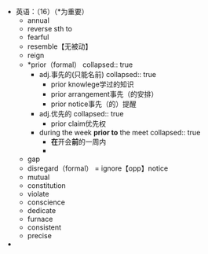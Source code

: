 - 英语：（16）（*为重要）
	- annual
	- reverse sth to
	- fearful
	- resemble【无被动】
	- reign
	- *prior（formal）
	  collapsed:: true
		- adj.事先的(只能名前)
		  collapsed:: true
			- prior knowlege学过的知识
			- prior arrangement事先（的安排）
			- prior notice事先（的）提醒
		- adj.优先的
		  collapsed:: true
			- prior claim优先权
		- during the week **prior to** the meet
		  collapsed:: true
			- **在**开会**前**的一周内
			-
	- gap
	- disregard（formal） = ignore【opp】notice
	- mutual
	- constitution
	- violate
	- conscience
	- dedicate
	- furnace
	- consistent
	- precise
-